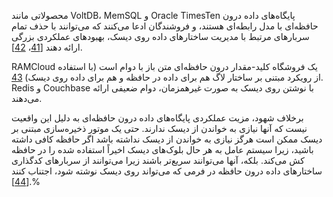 محصولاتی مانند VoltDB، MemSQL و Oracle TimesTen پایگاه‌های داده درون حافظه‌ای با مدل رابطه‌ای هستند، و فروشندگان ادعا می‌کنند که می‌توانند با حذف تمام سربارهای مرتبط با مدیریت ساختارهای داده روی دیسک، بهبودهای عملکردی بزرگی ارائه دهند [[41](ch03.html#Stonebraker2007ub)، [42](ch03.html#VoltDB2014uj)].

RAMCloud یک فروشگاه کلید-مقدار درون حافظه‌ای متن باز با دوام است (با استفاده از رویکرد مبتنی بر ساختار لاگ هم برای داده در حافظه و هم برای داده روی دیسک) [43](ch03.html#Rumble2014vz). Redis و Couchbase با نوشتن روی دیسک به صورت غیرهمزمان، دوام ضعیفی ارائه می‌دهند.

برخلاف شهود، مزیت عملکردی پایگاه‌های داده درون حافظه‌ای به دلیل این واقعیت نیست که آنها نیازی به خواندن از دیسک ندارند. حتی یک موتور ذخیره‌سازی مبتنی بر دیسک ممکن است هرگز نیازی به خواندن از دیسک نداشته باشد اگر حافظه کافی داشته باشید، زیرا سیستم عامل به هر حال بلوک‌های دیسک اخیراً استفاده شده را در حافظه کش می‌کند. بلکه، آنها می‌توانند سریع‌تر باشند زیرا می‌توانند از سربارهای کدگذاری ساختارهای داده درون حافظه در فرمی که می‌تواند روی دیسک نوشته شود، اجتناب کنند [[44](ch03.html#Harizopoulos2008jb)].% 